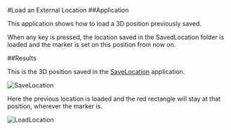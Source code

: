 #Load an External Location
##Application

This application shows how to load a 3D position previously saved.

When any key is pressed, the location saved in the SavedLocation folder is loaded and the marker is set on this position from now on.

##Results

This is the 3D position saved in the [SaveLocation](https://github.com/potioc/Papart-examples/tree/master/papart-examples/Camera/SaveLocation) application.

![SaveLocation](https://github.com/potioc/Papart-examples/blob/master/papart-examples/Camera/SaveLocation/savelocation.png)

Here the previous location is loaded and the red rectangle will stay at that position, wherever the marker is.

![LoadLocation](https://github.com/potioc/Papart-examples/blob/master/papart-examples/Camera/LoadExternalLocation/loadLocation.png)
